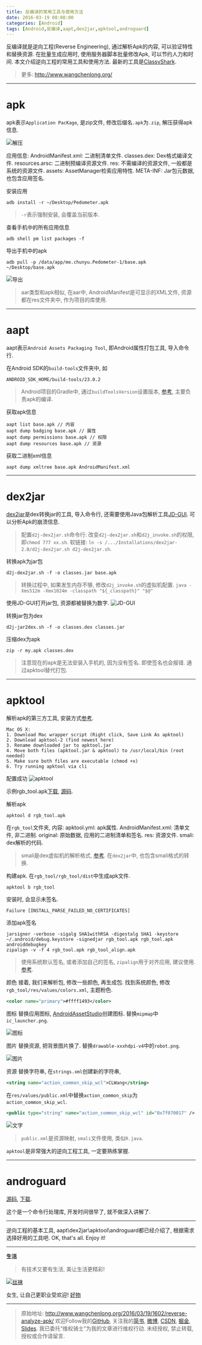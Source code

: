 ```yaml
---
title: 反编译的常用工具与使用方法
date: 2016-03-19 08:08:00
categories: [Android]
tags: [Android,反编译,aapt,dex2jar,apktool,androguard]
---
```


反编译就是逆向工程(Reverse Engineering), 通过解析Apk的内容, 可以验证特性和替换资源. 在批量生成应用时, 使用服务器脚本批量修改Apk, 可以节约人力和时间. 本文介绍逆向工程的常用工具和使用方法. 最新的工具是[ClassyShark](http://www.wangchenlong.org/2016/03/17/1602/analyze-app-framework/).

<!-- more -->
> 更多: http://www.wangchenlong.org/

---

# apk
apk表示``Application PacKage``, 是zip文件, 修改后缀名``.apk``为``.zip``, 解压获得apk信息.

![解压](reverse-analyze-apk/reverse-apk.png)

应用信息:
AndroidManifest.xml: 二进制清单文件.
classes.dex: Dex格式编译文件.
resources.arsc: 二进制预编译资源文件.
res: 不需编译的资源文件, 一般都是系统的资源文件.
assets: AssetManager检索应用特性.
META-INF: Jar包元数据, 也包含应用签名.

安装应用
```shell
adb install -r ~/Desktop/Pedometer.apk
```
> ``-r``表示强制安装, 会覆盖当前版本.

查看手机中的所有应用信息
```shell
adb shell pm list packages -f
```

导出手机中的apk
```shell
adb pull -p /data/app/me.chunyu.Pedometer-1/base.apk ~/Desktop/base.apk
```
![导出](reverse-analyze-apk/reverse-cmd.png)

> aar类型和apk相似, 在aar中, AndroidManifest是可显示的XML文件, 资源都在res文件夹中, 作为项目的库使用.

---

# aapt

aapt表示``Android Assets Packaging Tool``, 即Android属性打包工具, 导入命令行.

在Android SDK的``build-tools``文件夹中, 如
```
ANDROID_SDK_HOME/build-tools/23.0.2
```

> Android项目的Gradle中, 通过``buildToolsVersion``设置版本, [参考](http://developer.android.com/sdk/installing/studio-build.html), 主要负责apk的编译.

获取apk信息
```
aapt list base.apk // 内容
aapt dump badging base.apk // 属性
aapt dump permissions base.apk // 权限
aapt dump resources base.apk // 资源
```

获取二进制xml信息
```
aapt dump xmltree base.apk AndroidManifest.xml
```

---

# dex2jar

[dex2jar](https://github.com/pxb1988/dex2jar)是dex转换jar的工具, 导入命令行, 还需要使用Java包解析工具[JD-GUI](http://jd.benow.ca/). 可以分析Apk的崩溃信息.

> 配置``d2j-dex2jar.sh``命令行:
> 改变``d2j-dex2jar.sh``和``d2j_invoke.sh``的权限, 即``chmod 777 xx.sh``.
> 软链接: ``ln -s /.../Installations/dex2jar-2.0/d2j-dex2jar.sh d2j-dex2jar.sh``.

转换apk为jar包
```
d2j-dex2jar.sh -f -o classes.jar base.apk
```

> 转换过程中, 如果发生内存不够, 修改``d2j_invoke.sh``的虚拟机配置.
> ``java -Xms512m -Xmx1024m -classpath "${_classpath}" "$@"``

使用JD-GUI打开jar包, 资源都被替换为数字.
![JD-GUI](reverse-analyze-apk/reverse-jar.png)

转换jar包为dex
```
d2j-jar2dex.sh -f -o classes.dex classes.jar
```

压缩dex为apk
```
zip -r my.apk classes.dex
```
> 注意现在的apk是无法安装入手机的, 因为没有签名.
> 即使签名也会报错. 通过apktool替代打包.

---

# apktool

解析apk的第三方工具, 安装方式[参考](http://ibotpeaches.github.io/Apktool/install/).

```
Mac OS X:
1. Download Mac wrapper script (Right click, Save Link As apktool)
2. Download apktool-2 (find newest here)
3. Rename downloaded jar to apktool.jar
4. Move both files (apktool.jar & apktool) to /usr/local/bin (root needed)
5. Make sure both files are executable (chmod +x)
6. Try running apktool via cli
```

配置成功
![apktool](reverse-analyze-apk/reverse-over.png)

示例rgb_tool.apk[下载](https://apkpure.com/rgb-tool/com.fastebro.androidrgbtool), [源码](https://github.com/fasteque/rgb-tool).

解析apk
```
apktool d rgb_tool.apk
```

在``rgb_tool``文件夹, 内容: 
apktool.yml: apk属性.
AndroidManifest.xml: 清单文件, 非二进制.
original: 原始数据, 应用的二进制清单和签名.
res: 资源文件.
smali: dex解析的代码.

> smali是dex虚拟机的解析格式, [参考](https://github.com/JesusFreke/smali). 在``dex2jar``中, 也包含smali格式的转换.

构建apk. 在``rgb_tool/rgb_tool/dist``中生成apk文件.
```
apktool b rgb_tool
```

安装时, 会显示未签名.
```
Failure [INSTALL_PARSE_FAILED_NO_CERTIFICATES]
```

添加apk签名
```
jarsigner -verbose -sigalg SHA1withRSA -digestalg SHA1 -keystore ~/.android/debug.keystore -signedjar rgb_tool.apk rgb_tool.apk androiddebugkey
zipalign -v -f 4 rgb_tool.apk rgb_tool_align.apk
```

> 使用系统默认签名, 或者添加自己的签名, ``zipalign``用于对齐应用, 建议使用. [参考](http://developer.android.com/tools/publishing/app-signing.html).

颜色
接着, 我们来解析包, 修改一些颜色, 再生成包.
找到系统颜色, 修改``rgb_tool/res/values/colors.xml``, 主题粉色.
```xml
<color name="primary">#ffff1493</color>
```
图标
替换应用图标, [AndroidAssetStudio](http://jgilfelt.github.io/AndroidAssetStudio/)创建图标. 替换``mipmap``中``ic_launcher.png``.

![图标](reverse-analyze-apk/reverse-test.png)

图片
替换资源, 把背景图片换了. 替换``drawable-xxxhdpi-v4``中的``robot.png``.

![图片](reverse-analyze-apk/reverse-color.png)

资源
替换字符串, 在``strings.xml``创建新的字符串, 
```xml
<string name="action_common_skip_wcl">CLWang</string>
```
在``res/values/public.xml``中替换``action_common_skip``为``action_common_skip_wcl``.
```xml
<public type="string" name="action_common_skip_wcl" id="0x7f070017" />
```

![文字](reverse-analyze-apk/reverse-string.png)

> ``public.xml``是资源映射, ``smali``文件使用, 类似``R.java``.

``apktool``是非常强大的逆向工程工具, 一定要熟练掌握.

---

# androguard

[源码](https://github.com/androguard/androguard), [下载](https://github.com/androguard/androguard/releases/).

这个是一个命令行处理库, 开发时间很早了, 就不做深入讲解了.

---

逆向工程的基本工具, aapt\dex2jar\apktool\androguard都已经介绍了, 根据需求选择好用的工具吧. 
OK, that's all. Enjoy it!

---

**生活**

> 有技术又要有生活, 美让生活更精彩!

[![丝袜](http://7xrsre.com1.z0.glb.clouddn.com/spike-ad-girl-socks-2.jpg)](http://s.click.taobao.com/t?e=m%3D2%26s%3DBIDSCWTHX%2BgcQipKwQzePOeEDrYVVa64K7Vc7tFgwiHjf2vlNIV67kcNifCCjBeAYFMBzHxYoCN1lK%2FY7wPaoHeQQxhDmA6IAe67oaxDEWp4DvOxtwmul4Ep9ov0yrw60ixpVrz2yT%2BQnTiMaxSHD8YMXU3NNCg%2F&pvid=10_117.73.144.43_17234_1458428662179)

女生, 让自己更职业受欢迎! [好物](http://s.click.taobao.com/t?e=m%3D2%26s%3DBIDSCWTHX%2BgcQipKwQzePOeEDrYVVa64K7Vc7tFgwiHjf2vlNIV67kcNifCCjBeAYFMBzHxYoCN1lK%2FY7wPaoHeQQxhDmA6IAe67oaxDEWp4DvOxtwmul4Ep9ov0yrw60ixpVrz2yT%2BQnTiMaxSHD8YMXU3NNCg%2F&pvid=10_117.73.144.43_17234_1458428662179)

---

> 原始地址: 
> http://www.wangchenlong.org/2016/03/19/1602/reverse-analyze-apk/
> 欢迎Follow我的[GitHub](https://github.com/SpikeKing), 关注我的[简书](http://www.jianshu.com/users/e2b4dd6d3eb4/latest_articles), [微博](http://weibo.com/u/2852941392), [CSDN](http://blog.csdn.net/caroline_wendy), [掘金](http://gold.xitu.io/#/user/56de98c2f3609a005442ec58), [Slides](https://slides.com/spikeking). 
> 我已委托“维权骑士”为我的文章进行维权行动. 未经授权, 禁止转载, 授权或合作请留言.

